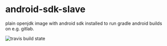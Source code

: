 # android-sdk-slave
plain openjdk image with android sdk installed to run gradle android builds on e.g. gitlab.

![travis build state](https://travis-ci.org/guggens/android-sdk-slave.svg?branch=master)
